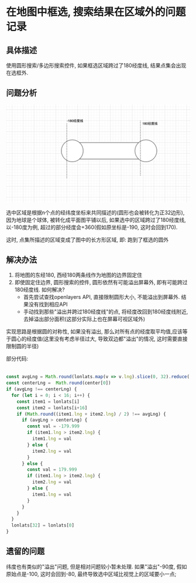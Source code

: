# 在地图中框选, 搜索结果在区域外的问题记录

## 具体描述

使用圆形搜索/多边形搜索控件, 如果框选区域跨过了180经度线,  结果点集会出现在选框外.

## 问题分析

![示意图](./pic.png)

选中区域是根据n个点的经纬度坐标来共同描述的(圆形也会被转化为正32边形), 因为地球是个球体, 被转化成平面图平铺以后, 如果选中的区域跨过了180经度线, 以-180度为例, 超过的部分经度会+360(假如原坐标是-190, 这时会回到170).

这时, 点集所描述的区域变成了图中的长方形区域, 即: 跑到了框选的圆外

## 解决办法

1. 将地图的东经180, 西经180两条线作为地图的边界固定住
2. 即使固定住边界, 圆形搜索的控件, 圆形依然有可能溢出屏幕外, 即有可能跨过180经度线. 如何解决? 
    + 首先尝试查找openlayers API, 直接限制圆形大小, 不能溢出到屏幕外. 结果没有找到相应API
    + 手动找到那些"溢出并跨过180经度线"的点, 将经度改回到180经度线附近, 去掉溢出部分面积(这部分实际上也在屏幕可视区域外)

实现思路是根据圆的对称性, 如果没有溢出, 那么对所有点的经度取平均值,应该等于圆心的经度值(这里没有考虑半径过大, 导致双边都"溢出"的情况, 这时需要直接限制圆的半径)

部分代码:
```js

const avgLng = Math.round(lonlats.map(v => v.lng).slice(0, 32).reduce((acc, v) => acc + v, 0) / 32)
const centerLng =  Math.round(center[0])
if (avgLng !== centerLng) {
  for (let i = 0; i < 16; i++) {
    const item1 = lonlats[i]
    const item2 = lonlats[i+16]
    if (Math.round((item1.lng + item2.lng) / 2) !== avgLng) {
      if (avgLng > centerLng) {
        const val = -179.999
        if (item1.lng > item2.lng) {
          item1.lng = val
        } else {
          item2.lng = val
        }
      } else {
        const val = 179.999
        if (item1.lng > item2.lng) {
          item2.lng = val
        } else {
          item1.lng = val
        }
      }
    }
  }
  lonlats[32] = lonlats[0]
}
```

## 遗留的问题

纬度也有类似的"溢出"问题, 但是相对问题较小暂未处理. 如果"溢出"-90度, 假如原始点是-100, 这时会回到-80, 最终导致选中区域比视觉上的区域要小一点;

